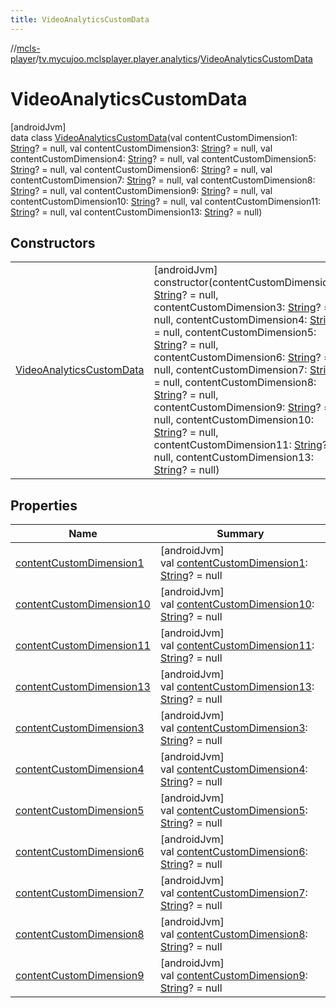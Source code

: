 ```yaml
---
title: VideoAnalyticsCustomData
---
```

//[mcls-player](../../../index.html)/[tv.mycujoo.mclsplayer.player.analytics](../index.html)/[VideoAnalyticsCustomData](index.html)



# VideoAnalyticsCustomData



[androidJvm]\
data class [VideoAnalyticsCustomData](index.html)(val contentCustomDimension1: [String](https://kotlinlang.org/api/latest/jvm/stdlib/kotlin/-string/index.html)? = null, val contentCustomDimension3: [String](https://kotlinlang.org/api/latest/jvm/stdlib/kotlin/-string/index.html)? = null, val contentCustomDimension4: [String](https://kotlinlang.org/api/latest/jvm/stdlib/kotlin/-string/index.html)? = null, val contentCustomDimension5: [String](https://kotlinlang.org/api/latest/jvm/stdlib/kotlin/-string/index.html)? = null, val contentCustomDimension6: [String](https://kotlinlang.org/api/latest/jvm/stdlib/kotlin/-string/index.html)? = null, val contentCustomDimension7: [String](https://kotlinlang.org/api/latest/jvm/stdlib/kotlin/-string/index.html)? = null, val contentCustomDimension8: [String](https://kotlinlang.org/api/latest/jvm/stdlib/kotlin/-string/index.html)? = null, val contentCustomDimension9: [String](https://kotlinlang.org/api/latest/jvm/stdlib/kotlin/-string/index.html)? = null, val contentCustomDimension10: [String](https://kotlinlang.org/api/latest/jvm/stdlib/kotlin/-string/index.html)? = null, val contentCustomDimension11: [String](https://kotlinlang.org/api/latest/jvm/stdlib/kotlin/-string/index.html)? = null, val contentCustomDimension13: [String](https://kotlinlang.org/api/latest/jvm/stdlib/kotlin/-string/index.html)? = null)



## Constructors


| | |
|---|---|
| [VideoAnalyticsCustomData](-video-analytics-custom-data.html) | [androidJvm]<br>constructor(contentCustomDimension1: [String](https://kotlinlang.org/api/latest/jvm/stdlib/kotlin/-string/index.html)? = null, contentCustomDimension3: [String](https://kotlinlang.org/api/latest/jvm/stdlib/kotlin/-string/index.html)? = null, contentCustomDimension4: [String](https://kotlinlang.org/api/latest/jvm/stdlib/kotlin/-string/index.html)? = null, contentCustomDimension5: [String](https://kotlinlang.org/api/latest/jvm/stdlib/kotlin/-string/index.html)? = null, contentCustomDimension6: [String](https://kotlinlang.org/api/latest/jvm/stdlib/kotlin/-string/index.html)? = null, contentCustomDimension7: [String](https://kotlinlang.org/api/latest/jvm/stdlib/kotlin/-string/index.html)? = null, contentCustomDimension8: [String](https://kotlinlang.org/api/latest/jvm/stdlib/kotlin/-string/index.html)? = null, contentCustomDimension9: [String](https://kotlinlang.org/api/latest/jvm/stdlib/kotlin/-string/index.html)? = null, contentCustomDimension10: [String](https://kotlinlang.org/api/latest/jvm/stdlib/kotlin/-string/index.html)? = null, contentCustomDimension11: [String](https://kotlinlang.org/api/latest/jvm/stdlib/kotlin/-string/index.html)? = null, contentCustomDimension13: [String](https://kotlinlang.org/api/latest/jvm/stdlib/kotlin/-string/index.html)? = null) |


## Properties


| Name | Summary |
|---|---|
| [contentCustomDimension1](content-custom-dimension1.html) | [androidJvm]<br>val [contentCustomDimension1](content-custom-dimension1.html): [String](https://kotlinlang.org/api/latest/jvm/stdlib/kotlin/-string/index.html)? = null |
| [contentCustomDimension10](content-custom-dimension10.html) | [androidJvm]<br>val [contentCustomDimension10](content-custom-dimension10.html): [String](https://kotlinlang.org/api/latest/jvm/stdlib/kotlin/-string/index.html)? = null |
| [contentCustomDimension11](content-custom-dimension11.html) | [androidJvm]<br>val [contentCustomDimension11](content-custom-dimension11.html): [String](https://kotlinlang.org/api/latest/jvm/stdlib/kotlin/-string/index.html)? = null |
| [contentCustomDimension13](content-custom-dimension13.html) | [androidJvm]<br>val [contentCustomDimension13](content-custom-dimension13.html): [String](https://kotlinlang.org/api/latest/jvm/stdlib/kotlin/-string/index.html)? = null |
| [contentCustomDimension3](content-custom-dimension3.html) | [androidJvm]<br>val [contentCustomDimension3](content-custom-dimension3.html): [String](https://kotlinlang.org/api/latest/jvm/stdlib/kotlin/-string/index.html)? = null |
| [contentCustomDimension4](content-custom-dimension4.html) | [androidJvm]<br>val [contentCustomDimension4](content-custom-dimension4.html): [String](https://kotlinlang.org/api/latest/jvm/stdlib/kotlin/-string/index.html)? = null |
| [contentCustomDimension5](content-custom-dimension5.html) | [androidJvm]<br>val [contentCustomDimension5](content-custom-dimension5.html): [String](https://kotlinlang.org/api/latest/jvm/stdlib/kotlin/-string/index.html)? = null |
| [contentCustomDimension6](content-custom-dimension6.html) | [androidJvm]<br>val [contentCustomDimension6](content-custom-dimension6.html): [String](https://kotlinlang.org/api/latest/jvm/stdlib/kotlin/-string/index.html)? = null |
| [contentCustomDimension7](content-custom-dimension7.html) | [androidJvm]<br>val [contentCustomDimension7](content-custom-dimension7.html): [String](https://kotlinlang.org/api/latest/jvm/stdlib/kotlin/-string/index.html)? = null |
| [contentCustomDimension8](content-custom-dimension8.html) | [androidJvm]<br>val [contentCustomDimension8](content-custom-dimension8.html): [String](https://kotlinlang.org/api/latest/jvm/stdlib/kotlin/-string/index.html)? = null |
| [contentCustomDimension9](content-custom-dimension9.html) | [androidJvm]<br>val [contentCustomDimension9](content-custom-dimension9.html): [String](https://kotlinlang.org/api/latest/jvm/stdlib/kotlin/-string/index.html)? = null |

